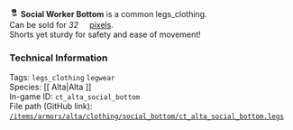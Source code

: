 ![ ](https://raw.githubusercontent.com/Ceterai/Enternia/main/items/armors/alta/clothing/social_bottom/icon.png) **Social Worker Bottom** is a common legs_clothing.  
Can be sold for *32* <img src="https://starbounder.org/mediawiki/images/2/21/Pixel.png" width="12" height="16"/> [pixels](https://starbounder.org/Pixel).  
Shorts yet sturdy for safety and ease of movement!

### Technical Information

Tags: `legs_clothing` `legwear`  
Species: [[ Alta|Alta ]]  
In-game ID: `ct_alta_social_bottom`  
File path (GitHub link): [`/items/armors/alta/clothing/social_bottom/ct_alta_social_bottom.legs`](https://github.com/Ceterai/Enternia/blob/main/items/armors/alta/clothing/social_bottom/ct_alta_social_bottom.legs)
